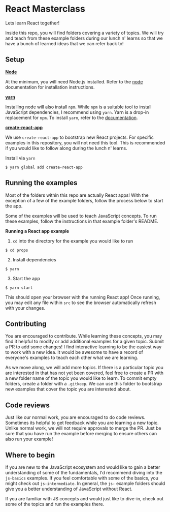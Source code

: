 # React Masterclass

Lets learn React together!

Inside this repo, you will find folders covering a variety of topics. We will
try and teach from these example folders during our lunch n' learns so that we
have a bunch of learned ideas that we can refer back to!

## Setup

[**Node**](https://nodejs.org/en/)

At the minimum, you will need Node.js installed. Refer
to the [node](https://nodejs.org/en/) documentation for installation
instructions.

[**yarn**](https://yarnpkg.com/en/)

Installing node will also install `npm`. While `npm` is a suitable tool to
install JavaScript dependencies, I recommend using `yarn`. Yarn is a drop-in
replacement for `npm`. To install `yarn`, refer to the
[documentation](https://yarnpkg.com/en/docs/install).

[**create-react-app**](https://github.com/facebookincubator/create-react-app)

We use `create-react-app` to bootstrap new React projects. For specific examples
in this repository, you will not need this tool. This is recommended if you
would like to follow along during the lunch n' learns.

Install via `yarn`

```
$ yarn global add create-react-app
```

## Running the examples

Most of the folders within this repo are actually React apps! With the exception
of a few of the example folders, follow the process below to start the app.

Some of the examples will be used to teach JavaScript concepts. To run these
examples, follow the instructions in that example folder's README.

**Running a React app example**

1. `cd` into the directory for the example you would like to run

```
$ cd props
```

2. Install dependencies

```
$ yarn
```

3. Start the app

```
$ yarn start
```

This should open your browser with the running React app! Once running, you may
edit any file within `src` to see the browser automatically refresh with your
changes.

## Contributing

You are encouraged to contribute. While learning these concepts, you may find it
helpful to modify or add additional examples for a given topic. Submit a PR to
add some changes! I find interactive learning to be the easiest way to work with
a new idea. It would be awesome to have a record of everyone's examples to teach
each other what we are learning.

As we move along, we will add more topics. If there is a particular topic you
are interested in that has not yet been covered, feel free to create a PR with a
new folder name of the topic you would like to learn. To commit empty folders,
create a folder with a `.gitkeep`. We can use this folder to bootstrap new
examples that cover the topic you are interested about.

## Code reviews

Just like our normal work, you are encouraged to do code reviews. Sometimes its
helpful to get feedback while you are learning a new topic. Unlike normal work,
we will not require approvals to merge the PR. Just be sure that you have run
the example before merging to ensure others can also run your example!

## Where to begin

If you are new to the JavaScript ecosystem and would like to gain a better
understanding of some of the fundamentals, I'd recommend diving into the
`js-basics` examples. If you feel comfortable with some of the basics, you might
check out `js-intermediate`. In general, the `js-` example folders should give
you a better understanding of JavaScript without React.

If you are familiar with JS concepts and would just like to dive-in,
check out some of the topics and run the examples there.
